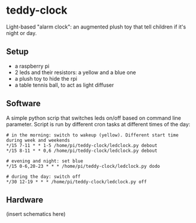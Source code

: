 # teddy-clock

Light-based "alarm clock": an augmented plush toy that tell children if it's night or day.

## Setup
- a raspberry pi
- 2 leds and their resistors: a yellow and a blue one
- a plush toy to hide the rpi
- a table tennis ball, to act as light diffuser

## Software

A simple python scrip that switches leds on/off based on command line parameter.
Script is run by different cron tasks at different times of the day:

    # in the morning: switch to wakeup (yellow). Different start time during week and weekends
    */15 7-11 * * 1-5 /home/pi/teddy-clock/ledclock.py debout
    */15 8-11 * * 0,6 /home/pi/teddy-clock/ledclock.py debout

    # evening and night: set blue
    */15 0-6,20-23 * * * /home/pi/teddy-clock/ledclock.py dodo

    # during the day: switch off
    */30 12-19 * * * /home/pi/teddy-clock/ledclock.py off
    
## Hardware

(insert schematics here)
